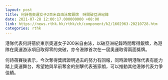 ```yaml
---
layout: post
title: 何詩蓓奧運女子2百米自由泳奪銀牌　時間破亞洲紀錄
date: 2021-07-28 12:00:17.000000000 +08:00
link: https://news.rthk.hk/rthk/ch/component/k2/1602963-20210728.htm
categories: rthk
---
```


港隊代表何詩蓓於東京奧運女子200米自由泳，以破亞洲紀錄時間奪得銀牌，為港隊在奧運游泳項目取得零的突破，亦令港隊首次在一屆奧運取得兩面獎牌。

何詩蓓賽後表示，今次奪得獎牌證明過去的努力有回報，同時證明港隊代表有能力踏上奧運舞台，希望她與早前奪金的劍擊代表張家朗，可以推動其他港隊代表力爭佳績。
